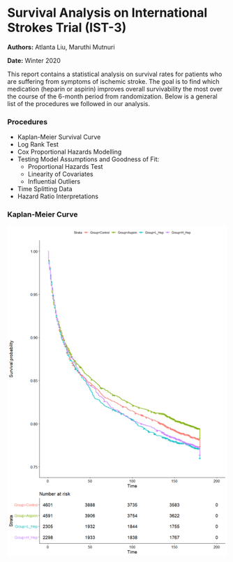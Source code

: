 # Survival Analysis on International Strokes Trial (IST-3)

**Authors:** Atlanta Liu, Maruthi Mutnuri

**Date:** Winter 2020

This report contains a statistical analysis on survival rates for patients who are suffering from symptoms of ischemic stroke. The goal is to find which medication (heparin or aspirin) improves overall survivability the most over the course of the 6-month period from randomization. Below is a general list of the procedures we followed in our analysis.

### Procedures

- Kaplan-Meier Survival Curve
- Log Rank Test
- Cox Proportional Hazards Modelling
- Testing Model Assumptions and Goodness of Fit:
  - Proportional Hazards Test
  - Linearity of Covariates
  - Influential Outliers
- Time Splitting Data
- Hazard Ratio Interpretations

### Kaplan-Meier Curve

![Kaplan-Meier Curve](/Images/Kaplan_Meier.png)
